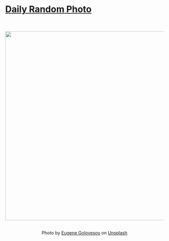 # [Daily Random Photo](https://www.dailyrandomphoto.com/)

<div align="center">
  <br>
  <br>
  <a href="https://www.dailyrandomphoto.com/p/2023/2023-01-31/"><img src="https://images.unsplash.com/photo-1674367694162-018eb775ae66?crop=entropy&cs=tinysrgb&fit=max&fm=jpg&ixid=Mnw3NzUwOHwwfDF8cmFuZG9tfHx8fHx8fHx8MTY3NTEyNTMyNg&ixlib=rb-4.0.3&q=80&w=1080" width="600px"></a>
  <br>
  <br>
  <p class="has-text-grey">Photo by <a href="https://unsplash.com/@eugene_golovesov?utm_source=Daily%20Random%20Photo&amp;utm_medium=referral" target="_blank" rel="noopener noreferrer">Eugene Golovesov</a> on <a href="https://unsplash.com/photos/pI3SllYWyfE?utm_source=Daily%20Random%20Photo&amp;utm_medium=referral" target="_blank" rel="noopener noreferrer">Unsplash</a></p>
</div>
